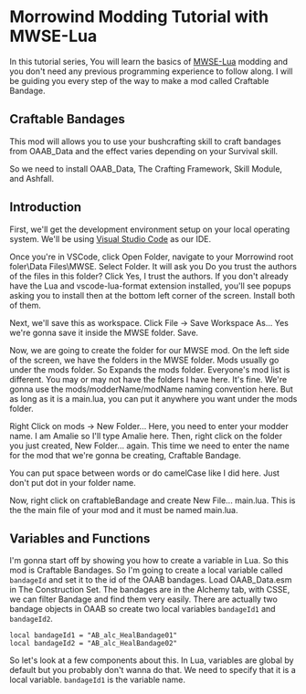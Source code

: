 # Morrowind Modding Tutorial with MWSE-Lua

In this tutorial series, You will learn the basics of [MWSE-Lua](https://mwse.github.io/MWSE/) modding and you don't need any previous programming experience to follow along. I will be guiding you every step of the way to make a mod called Craftable Bandage.

## Craftable Bandages

This mod will allows you to use your bushcrafting skill to craft bandages from OAAB_Data and the effect varies depending on your Survival skill. 

So we need to install OAAB_Data, The Crafting Framework, Skill Module, and Ashfall. 

## Introduction

First, we'll get the development environment setup on your local operating system. We'll be using [Visual Studio Code](https://code.visualstudio.com/) as our IDE. 

Once you're in VSCode, click Open Folder, navigate to your Morrowind root foler\Data Files\MWSE. Select Folder. It will ask you Do you trust the authors of the files in this folder? Click Yes, I trust the authors. If you don't already have the Lua and vscode-lua-format extension installed, you'll see popups asking you to install then at the bottom left corner of the screen. Install both of them. 

Next, we'll save this as workspace. Click File -> Save Workspace As... Yes we're gonna save it inside the MWSE folder. Save. 

Now, we are going to create the folder for our MWSE mod. On the left side of the screen, we have the folders in the MWSE folder. Mods usually go under the mods folder. So Expands the mods folder. Everyone's mod list is different. You may or may not have the folders I have here. It's fine. We're gonna use the mods/modderName/modName naming convention here. But as long as it is a main.lua, you can put it anywhere you want under the mods folder. 

Right Click on mods -> New Folder... Here, you need to enter your modder name. I am Amalie so I'll type Amalie here. Then, right click on the folder you just created, New Folder... again. This time we need to enter the name for the mod that we're gonna be creating, Craftable Bandage.

You can put space between words or do camelCase like I did here. Just don't put dot in your folder name. 

Now, right click on craftableBandage and create New File... main.lua. This is the the main file of your mod and it must be named main.lua. 

## Variables and Functions 

I'm gonna start off by showing you how to create a variable in Lua. So this mod is Craftable Bandages. So I'm going to create a local variable called `bandageId` and set it to the id of the OAAB bandages. Load OAAB_Data.esm in The Construction Set. The bandages are in the Alchemy tab, with CSSE, we can filter Bandage and find them very easily. There are actually two bandage objects in OAAB so create two local variables `bandageId1` and `bandageId2`.
```
local bandageId1 = "AB_alc_HealBandage01"
local bandageId2 = "AB_alc_HealBandage02"
```

So let's look at a few components about this. In Lua, variables are global by default but you probably don't wanna do that. We need to specify that it is a local variable. `bandageId1` is the variable name. 
